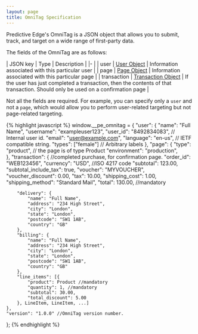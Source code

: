 ```yaml
---
layout: page
title: OmniTag Specification
---
```


Predictive Edge's OmniTag is a JSON object that allows you to submit, track,
and target on a wide range of first-party data.

The fields of the OmniTag are as follows:

| JSON key    | Type           | Description |
|-                                           |
| user        | [User Object](/docs/datatracking/user)         | Information associated with this particular user |
| page        | [Page Object](/docs/datatracking/page)         | Information associated with this particular page |
| transaction | [Transaction Object](/docs/datatracking/trans) | If the user has just completed a transaction, then the contents of that transaction. Should only be used on a confirmation page |

Not all the fields are required. For example, you can specify only a `user`
and not a `page`, which would allow you to perform user-related targeting but
not page-related targeting.

<!---
| product     | [Product Object](/docs/datatracking/prod)      | Information associated with the product on this particular page. Should only be used if this page is a product page. |
| basket      | [Basket Object](/docs/datatracking/basket)     | The user's current shopping cart contents |
--->


{% highlight javascript %}
window.__pe_omnitag = {
    "user": {
        "name": "Full Name",
        "username": "exampleuser123",
        "user_id": "8492834083",     // Internal user id.
        "email": "user@example.com",
        "language": "en-us",         // IETF compatible string.
        "types": ["female"]          // Arbitrary labels
    },
    "page": {
        "type": "product",       // the page is of type Product
        "environment": "production",	
    },
    "transaction": { //completed purchase, for confirmation page.
        "order_id": "WEB123456",
        "currency": "USD", //ISO 4217 code
        "subtotal": 123.00,
        "subtotal_include_tax": true,
        "voucher": "MYVOUCHER",
        "voucher_discount": 0.00,
        "tax": 10.00,
        "shipping_cost": 1.00,
        "shipping_method": "Standard Mail",
        "total": 130.00, //mandatory

        "delivery": {
            "name": "Full Name",
            "address": "234 High Street",
            "city": "London",
            "state": "London",
            "postcode": "SW1 1AB",
            "country": "GB"
        },
        "billing": {
            "name": "Full Name",
            "address": "234 High Street",
            "city": "London",
            "state": "London",
            "postcode": "SW1 1AB",
            "country": "GB"
        },
        "line_items": [{
            "product": Product //mandatory
            "quantity": 1, //mandatory
            "subtotal": 30.00,
            "total_discount": 5.00
        }, LineItem, LineItem, ...]
    },
    "version": "1.0.0" //OmniTag version number.
};
{% endhighlight %}
